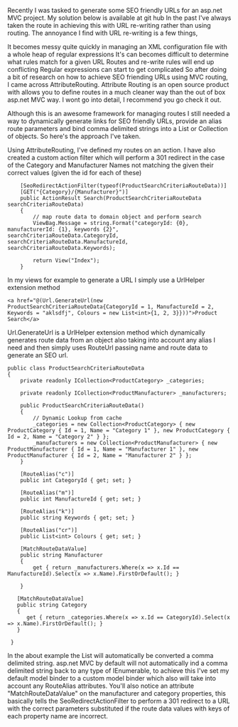  
Recently I was tasked to generate some SEO friendly URLs for an asp.net MVC project. My solution below is available at git hub In the past I've always taken the route in achieving this with URL re-writing rather than using routing. The annoyance I find with URL re-writing is a few things,

It becomes messy quite quickly in managing an XML configuration file with a whole heap of regular expressions
It's can becomes difficult to determine what rules match for a given URL
Routes and re-write rules will end up conflicting
Regular expressions can start to get complicated
So after doing a bit of research on how to achieve SEO friending URLs using MVC routing, I came across AttributeRouting. Attribute Routing is an open source product with allows you to define routes in a much cleaner way than the out of box asp.net MVC way. I wont go into detail, I recommend you go check it out.
 
Although this is an awesome framework for managing routes I still needed a way to dynamically generate links for SEO friendly URLs, provide an alias route parameters and bind comma delimited strings into a List or Collection of objects. So here's the approach I've taken.
 
Using AttributeRouting, I've defined my routes on an action. I have also created a custom action filter which will perform a 301 redirect in the case of the Category and Manufacturer Names not matching the given their correct values (given the id for each of these)
        
		[SeoRedirectActionFilter(typeof(ProductSearchCriteriaRouteData))]
        [GET("{Category}/{Manufacturer}")]        
        public ActionResult Search(ProductSearchCriteriaRouteData searchCriteriaRouteData)
        {
            // map route data to domain object and perform search
            ViewBag.Message = string.Format("categoryId: {0}, manufacturerId: {1}, keywords {2}", searchCriteriaRouteData.CategoryId, searchCriteriaRouteData.ManufactureId, searchCriteriaRouteData.Keywords);

            return View("Index");
        } 
In my views for example to generate a URL I simply use a UrlHelper extension method

	<a href="@(Url.GenerateUrl(new ProductSearchCriteriaRouteData{CategoryId = 1, ManufactureId = 2, Keywords = "aklsdfj", Colours = new List<int>{1, 2, 3}}))">Product Search</a>

Url.GenerateUrl is a UrlHelper extension method which dynamically generates route data from an object also taking into account any alias I need and then simply uses RouteUrl passing name and route data to generate an SEO url.



	public class ProductSearchCriteriaRouteData
	{
    	private readonly ICollection<ProductCategory> _categories;

	    private readonly ICollection<ProductManufacturer> _manufacturers;

	    public ProductSearchCriteriaRouteData()
	    {
	        // Dynamic Lookup from cache
	        _categories = new Collection<ProductCategory> { new ProductCategory { Id = 1, Name = "Category 1" }, new ProductCategory { Id = 2, Name = "Category 2" } };
	        _manufacturers = new Collection<ProductManufacturer> { new ProductManufacturer { Id = 1, Name = "Manufacturer 1" }, new ProductManufacturer { Id = 2, Name = "Manufacturer 2" } };
	    }   

	    [RouteAlias("c")]
	    public int CategoryId { get; set; }
	
	    [RouteAlias("m")]
	    public int ManufactureId { get; set; }
	
	    [RouteAlias("k")]
	    public string Keywords { get; set; }
	
	    [RouteAlias("cr")]
	    public List<int> Colours { get; set; }
	
	    [MatchRouteDataValue]
	    public string Manufacturer
	    {
	        get { return _manufacturers.Where(x => x.Id == ManufactureId).Select(x => x.Name).FirstOrDefault(); }
	
	    }
	
	   [MatchRouteDataValue]
	   public string Category
	   {
	      get { return _categories.Where(x => x.Id == CategoryId).Select(x => x.Name).FirstOrDefault(); }
	   }     
	
	 }
 
 In the about example the List<int> will automatically be converted a comma delimited string. asp.net MVC by default will not automatically ind a comma delimited string back to any type of IEnumerable, to achieve this I've set my default model binder to a custom model binder which also will take into account any RouteAlias attributes. You'll also notice an attribute "MatchRouteDataValue" on the manufacturer and category properties, this basically tells the SeoRedirectActionFilter to perform a 301 redirect to a URL with the correct parameters substituted if the route data values with keys of each property name are incorrect.


 
